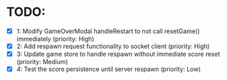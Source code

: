 # TODO:

- [x] 1: Modify GameOverModal handleRestart to not call resetGame() immediately (priority: High)
- [x] 2: Add respawn request functionality to socket client (priority: High)
- [x] 3: Update game store to handle respawn without immediate score reset (priority: Medium)
- [x] 4: Test the score persistence until server respawn (priority: Low)
